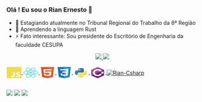 ### Olá ! Eu sou o Rian Ernesto 👋


- 🔭 Estagiando atualmente no Tribunal Regional do Trabalho da 8ª Região
- 🌱 Aprendendo a linguagem Rust
- ⚡ Fato interessante: Sou presidente do Escritório de Engenharia da faculdade CESUPA

<div align="center">
  <a href="https://github.com/RianErnesto">
  <img height="180em" src="https://github-readme-stats.vercel.app/api?username=RianErnesto&show_icons=true&theme=tokyonight&include_all_commits=true&count_private=true"/>
  <img height="180em" src="https://github-readme-stats.vercel.app/api/top-langs/?username=RianErnesto&layout=compact&langs_count=7&theme=tokyonight"/>
</div>
  
  <div style="display: inline_block"><br>
  <img align="center" alt="Rian-Js" height="30" width="40" src="https://raw.githubusercontent.com/devicons/devicon/master/icons/javascript/javascript-plain.svg">
  <img align="center" alt="Rian-React" height="30" width="40" src="https://raw.githubusercontent.com/devicons/devicon/master/icons/react/react-original.svg">
  <img align="center" alt="Rian-HTML" height="30" width="40" src="https://raw.githubusercontent.com/devicons/devicon/master/icons/html5/html5-original.svg">
  <img align="center" alt="Rian-CSS" height="30" width="40" src="https://raw.githubusercontent.com/devicons/devicon/master/icons/css3/css3-original.svg">
  <img align="center" alt="Rian-Python" height="30" width="40" src="https://raw.githubusercontent.com/devicons/devicon/master/icons/python/python-original.svg">
  <img align="center" alt="Rian-Csharp" height="30" width="40" src="https://raw.githubusercontent.com/devicons/devicon/master/icons/csharp/csharp-original.svg">
    <img align="center" alt="Rian-Csharp" height="30" width="40" src="https://raw.githubusercontent.com/isocpp/logos/master/cpp_logo.png">
</div>
  
  ##
  
  <div>
  <a href="https://instagram.com/leaaorian" target="_blank"><img src="https://img.shields.io/badge/-Instagram-%23E4405F?style=for-the-badge&logo=instagram&logoColor=white" target="_blank"></a>
  <a href = "mailto:rianernesto9@gmail.com"><img src="https://img.shields.io/badge/-Gmail-%23333?style=for-the-badge&logo=gmail&logoColor=white" target="_blank"></a>
  <a href="https://www.linkedin.com/in/rian-leao-35a0321a0/" target="_blank"><img src="https://img.shields.io/badge/-LinkedIn-%230077B5?style=for-the-badge&logo=linkedin&logoColor=white" target="_blank"></a>
  </div>
